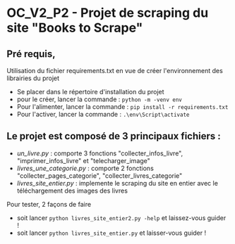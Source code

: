 
# OC_V2_P2 - Projet de scraping du site  "Books to Scrape"

## Pré requis,

Utilisation du fichier requirements.txt en vue de créer l'environnement des librairies du projet
* Se placer dans le répertoire d'installation du projet
* pour le créer, lancer la commande : 
    `python -m -venv env`
* Pour l'alimenter, lancer la commande :
    `pip install -r requirements.txt`
* Pour l'activer, lancer la commande :
    `.\env\Script\activate`


## Le projet est composé de 3 principaux fichiers :

* *un_livre.py* : comporte 3 fonctions "collecter_infos_livre", "imprimer_infos_livre" et "telecharger_image"
* *livres_une_categorie.py* : comporte 2 fonctions "collecter_pages_categorie",  "collecter_livres_categorie"
* *livres_site_entier.py* : implemente le scraping du site en entier avec le téléchargement des images des livres

Pour tester, 2 façons de faire 
 * soit lancer `python livres_site_entier2.py -help` et laissez-vous guider !
 * soit lancer `python livres_site_entier.py`  et laisser-vous guider !

